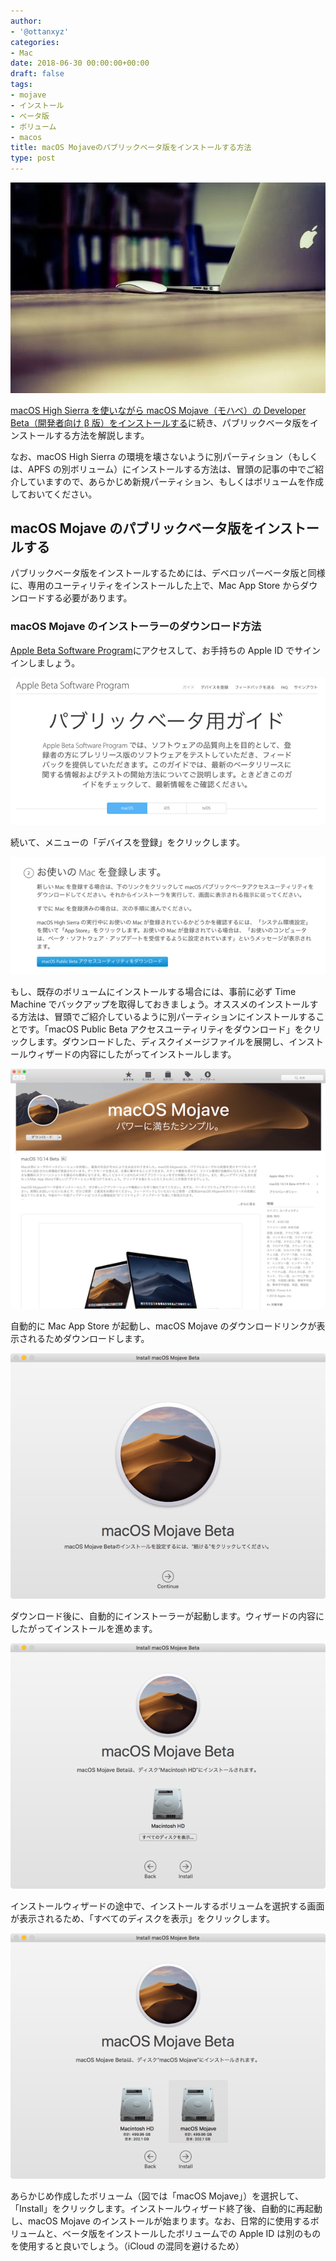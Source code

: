 ```yaml
---
author:
- '@ottanxyz'
categories:
- Mac
date: 2018-06-30 00:00:00+00:00
draft: false
tags:
- mojave
- インストール
- ベータ版
- ボリューム
- macos
title: macOS Mojaveのパブリックベータ版をインストールする方法
type: post
---
```


![](180630-5b37015fbfc13.jpg)

[macOS High Sierra を使いながら macOS Mojave（モハべ）の Developer Beta（開発者向け β 版）をインストールする](/posts/2018/06/macos-mojave-download-how-to-install-6768/)に続き、パブリックベータ版をインストールする方法を解説します。

なお、macOS High Sierra の環境を壊さないように別パーティション（もしくは、APFS の別ボリューム）にインストールする方法は、冒頭の記事の中でご紹介していますので、あらかじめ新規パーティション、もしくはボリュームを作成しておいてください。

## macOS Mojave のパブリックベータ版をインストールする

パブリックベータ版をインストールするためには、デベロッパーベータ版と同様に、専用のユーティリティをインストールした上で、Mac App Store からダウンロードする必要があります。

### macOS Mojave のインストーラーのダウンロード方法

[Apple Beta Software Program](https://beta.apple.com/sp/ja/betaprogram/)にアクセスして、お手持ちの Apple ID でサインインしましょう。

![](180630-5b3701d550e1b.png)

続いて、メニューの「デバイスを登録」をクリックします。

![](180630-5b3701f6d5bb5.png)

もし、既存のボリュームにインストールする場合には、事前に必ず Time Machine でバックアップを取得しておきましょう。オススメのインストールする方法は、冒頭でご紹介しているように別パーティションにインストールすることです。「macOS Public Beta アクセスユーティリティをダウンロード」をクリックします。ダウンロードした、ディスクイメージファイルを展開し、インストールウィザードの内容にしたがってインストールします。

![](180630-5b37022024bbc.png)

自動的に Mac App Store が起動し、macOS Mojave のダウンロードリンクが表示されるためダウンロードします。

![](180630-5b37028fedbd9.png)

ダウンロード後に、自動的にインストーラーが起動します。ウィザードの内容にしたがってインストールを進めます。

![](180630-5b3702997e92d.png)

インストールウィザードの途中で、インストールするボリュームを選択する画面が表示されるため、「すべてのディスクを表示」をクリックします。

![](180630-5b3702a2c6bfe.png)

あらかじめ作成したボリューム（図では「macOS Mojave」）を選択して、「Install」をクリックします。インストールウィザード終了後、自動的に再起動し、macOS Mojave のインストールが始まります。なお、日常的に使用するボリュームと、ベータ版をインストールしたボリュームでの Apple ID は別のものを使用すると良いでしょう。（iCloud の混同を避けるため）
